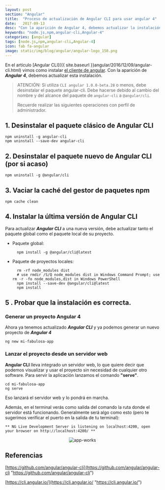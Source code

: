 ```yaml
---
layout: post
section: "Angular"
title:  "Proceso de actualización de Angular CLI para usar angular 4"
date:   2017-09-13
desc: "Con la aparición de Angular 4, debemos actualizar la instalación de Angular CLI. Aquí veremos en unos pequeños pasos como realizar esta tarea."
keywords: "node.js,npm,angular-cli,Angular-4"
categories: [angular]
tags: [node.js,npm,angular-cli,Angular-4]
icon: fab fa-angular
image: static/img/blog/angular/angular-logo_150.png
---
```


En el artículo [Angular CLI]({{ site.baseurl }}angular/2016/12/09/angular-cli.html) vimos como instalar [el cliente de angular](https://cli.angular.io/ "Angular-CLI"). Con la aparición de ***Angular 4***, debemos actualizar esta instalación.

> ATENCIÓN: Si utiliza `CLI angular 1.0.0-beta.28` o menos, debe desinstalar el paquete angular-cli. Debe hacerse debido al cambio del nombre y del alcance del paquete de `angular-cli` a `@angular/cli`.
> <!--more-->
> Recuerde realizar las siguientes operaciones con perfil de administrador.

## 1. Desinstalar el paquete clásico de Angular CLI ##

    npm uninstall -g angular-cli
    npm uninstall --save-dev angular-cli

## 2. Desinstalar el paquete nuevo de Angular CLI (por si acaso) ##

    npm uninstall -g @angular/cli

## 3. Vaciar la caché del gestor de paquetes npm ##

    npm cache clean

## 4. Instalar la última versión de Angular CLI ##
 
Para actualizar ***Angular CLI*** a una nueva versión, debe actualizar tanto el paquete global como el paquete local de su proyecto.

- Paquete global:

	    npm install -g @angular/cli@latest

- Paquete de proyectos locales:

	    rm -rf node_modules dist 
		# use rmdir /S/Q node_modules dist in Windows Command Prompt; use rm -r -fo node_modules,dist in Windows PowerShell
	    npm install --save-dev @angular/cli@latest
	    npm install

## 5 . Probar que la instalación es correcta. ##

### Generar un proyecto Angular 4 ###

Ahora ya tenemos actualizado ***Angular CLI*** y ya podemos generar un nuevo proyecto de ***Angular 4***

    ng new mi-fabulosa-app

### Lanzar el proyecto desde un servidor web ###

**Angular CLI** lleva integrado un servidor web, lo que quiere decir que podemos visualizar y usar el proyecto sin necesidad de cualquier otro software. Para servir la aplicación lanzamos el comando **"serve"**.

    cd mi-fabulosa-app
    ng serve

Eso lanzará el servidor web y lo pondrá en marcha. 

Además, en el terminal verás como salida del comando la ruta donde el servidor está funcionando. Generalmente será algo como esto (pero te sugerimos verificar el puerto en la salida de tu terminal):

    ** NG Live Development Server is listening on localhost:4200, open your browser on http://localhost:4200/ **

<div style="text-align: center;">
	<img src="{{ site.baseurl }}static/img/blog/angular/new-app-angular-4.png" class="img-thumbnail" alt="app-works"/>
</div>

## Referencias ##

[https://github.com/angular/angular-cli](https://github.com/angular/angular-cli "https://github.com/angular/angular-cli")

[https://cli.angular.io/](https://cli.angular.io/ "https://cli.angular.io/")